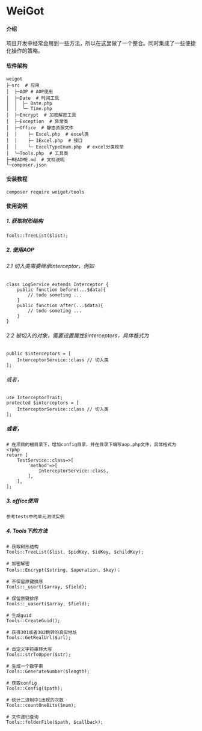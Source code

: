 # WeiGot

#### 介绍
项目开发中经常会用到一些方法，所以在这里做了一个整合。同时集成了一些便捷化操作的策略。

#### 软件架构
```
weigot
├─src  # 应用
│  ├─AOP # AOP使用
│  ├─Date  # 时间工具
│  │  ├─ Date.php
│  │  └─ Time.php
│  ├─Encrypt  # 加密解密工具
│  ├─Exception  # 异常类
│  ├─Office  # 静态资源文件
│  │    ├─ Excel.php  # excel类
│  │    ├─ IExcel.php  # 接口
│  │    └─ ExcelTypeEnum.php  # excel分类枚举
│  └─Tools.php  # 工具类
├─README.md  # 文档说明
└─composer.json
```

#### 安装教程
```
composer require weigot/tools
```

#### 使用说明

##### 1. 获取树形结构
```
Tools::TreeList($list);
```
##### 2. 使用AOP
###### 2.1 切入类需要继承Interceptor，例如
```
class LogService extends Interceptor {
    public function before(...$data){
        // todo someting ...
    }
    public function after(...$data){
        // todo someting ...
    }
}
```
###### 2.2 被切入的对象，需要设置属性$interceptors，具体格式为
```
public $interceptors = [
    InterceptorService::class // 切入类
];
```
###### 或者，
```
use InterceptorTrait;
protected $interceptors = [
    InterceptorService::class // 切入类
];
```
##### 或者，
```$xslt
# 在项目的根目录下，增加config目录，并在目录下编写aop.php文件，具体格式为
<?php
return [
    TestService::class=>[
        'method'=>[
            InterceptorService::class,
        ],
    ],
];
```

##### 3. office使用
```
参考tests中的单元测试实例
```

##### 4. Tools下的方法
```$xslt
# 获取树形结构
Tools::TreeList($list, $pidKey, $idKey, $childKey);

# 加密解密
Tools::Encrypt($string, $operation, $key)；

# 不保留原键排序
Tools::_usort($array, $field);

# 保留原键排序
Tools::_uasort($array, $field);

# 生成guid
Tools::CreateGuid();

# 获得301或者302跳转的真实地址
Tools::GetRealUrl($url);

# 自定义字符串转大写
Tools::strToUpper($str);

# 生成一个数字串
Tools::GenerateNumber($length);

# 获取config
Tools::Config($path);

# 统计二进制中1出现的次数
Tools::countOneBits($num);

# 文件递归查询
Tools::folderFile($path, $callback);
```